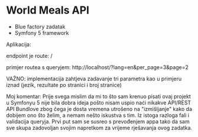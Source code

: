 # World Meals API
- Blue factory zadatak
- Symfony 5 framework

Aplikacija:

endpoint je route:   /

primjer routea s queryjem: http://localhost/?lang=en&per_page=3&page=2

VAŽNO: implementacija zahtjeva zadavanje tri parametra kao u primjeru iznad (jezik, rezultate po stranici i broj stranice)


Moj komentar:
Prije svega mislim da mi to što sam krenuo pisati ovaj projekt u Symfonyu 5 nije bila dobra ideja pošto nisam uspio naći nikakve API/REST API Bundlove zbog čega je dosta vremena utrošeno na "izmišljanje" kako da dobijem ono što želim, a nemam nešto iskustva s tim. Iz istoga razloga fali i validacija queryja. Prvi put sam se susreo s prevođenjem appa tako da sam sve skupa zadovoljan svojim napretkom za vrijeme rješavanja ovog zadatka. 


